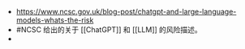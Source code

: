 - https://www.ncsc.gov.uk/blog-post/chatgpt-and-large-language-models-whats-the-risk
- #NCSC 给出的关于 [[ChatGPT]] 和 [[LLM]] 的风险描述。
-